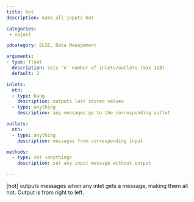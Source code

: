 ```yaml
---
title: hot
description: make all inputs hot

categories:
 - object

pdcategory: ELSE, Data Management

arguments:
- type: float
  description: sets 'n' number of inlets/outlets (max 128)
  default: 2

inlets:
  nth:
  - type: bang
    description: outputs last stored values
  - type: anything
    description: any messages go to the corresponding outlet

outlets:
  nth:
  - type: anything
    description: messages from corresponding input

methods:
  - type: set <anything>
    description: set any input message without output

---
```


[hot] outputs messages when any inlet gets a message, making them all hot. Output is from right to left.

